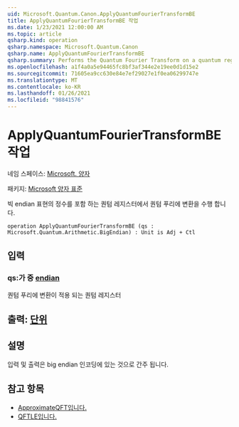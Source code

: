 ```yaml
---
uid: Microsoft.Quantum.Canon.ApplyQuantumFourierTransformBE
title: ApplyQuantumFourierTransformBE 작업
ms.date: 1/23/2021 12:00:00 AM
ms.topic: article
qsharp.kind: operation
qsharp.namespace: Microsoft.Quantum.Canon
qsharp.name: ApplyQuantumFourierTransformBE
qsharp.summary: Performs the Quantum Fourier Transform on a quantum register containing an integer in the big-endian representation.
ms.openlocfilehash: a1f4a0a5e94465fc8bf3af344e2e19ee0d1d15e2
ms.sourcegitcommit: 71605ea9cc630e84e7ef29027e1f0ea06299747e
ms.translationtype: MT
ms.contentlocale: ko-KR
ms.lasthandoff: 01/26/2021
ms.locfileid: "98841576"
---
```

# <a name="applyquantumfouriertransformbe-operation"></a>ApplyQuantumFourierTransformBE 작업

네임 스페이스: [Microsoft. 양자](xref:Microsoft.Quantum.Canon)

패키지: [Microsoft 양자 표준](https://nuget.org/packages/Microsoft.Quantum.Standard)


빅 endian 표현의 정수를 포함 하는 퀀텀 레지스터에서 퀀텀 푸리에 변환을 수행 합니다.

```qsharp
operation ApplyQuantumFourierTransformBE (qs : Microsoft.Quantum.Arithmetic.BigEndian) : Unit is Adj + Ctl
```


## <a name="input"></a>입력

### <a name="qs--bigendian"></a>qs:가 중 [endian](xref:Microsoft.Quantum.Arithmetic.BigEndian)

퀀텀 푸리에 변환이 적용 되는 퀀텀 레지스터



## <a name="output--unit"></a>출력: [단위](xref:microsoft.quantum.lang-ref.unit)



## <a name="remarks"></a>설명

입력 및 출력은 big endian 인코딩에 있는 것으로 간주 됩니다.

## <a name="see-also"></a>참고 항목

- [ApproximateQFT입니다.](xref:Microsoft.Quantum.Canon.ApproximateQFT)
- [QFTLE입니다.](xref:Microsoft.Quantum.Canon.QFTLE)